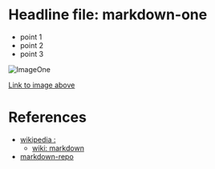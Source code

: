 # Headline file: markdown-one

* point 1
* point 2
* point 3

![ImageOne](https://github.com/software-developer-org/sandbox/blob/feature/28-staging/challenge-010/I_bring_you_love.png)

[Link to image above](https://github.com/software-developer-org/sandbox/blob/feature/28-staging/challenge-010/I_bring_you_love.png)

# References

* [wikipedia : ](https://de.wikipedia.org/wiki/Wiki)
	* [wiki: markdown](https://de.wikipedia.org/wiki/Markdown)
* [markdown-repo](https://guides.github.com/features/mastering-markdown/)


